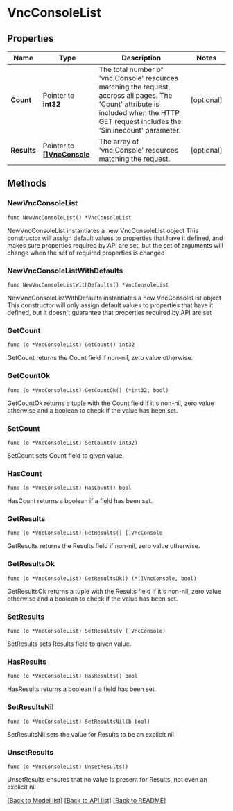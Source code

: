 # VncConsoleList

## Properties

Name | Type | Description | Notes
------------ | ------------- | ------------- | -------------
**Count** | Pointer to **int32** | The total number of &#39;vnc.Console&#39; resources matching the request, accross all pages. The &#39;Count&#39; attribute is included when the HTTP GET request includes the &#39;$inlinecount&#39; parameter. | [optional] 
**Results** | Pointer to [**[]VncConsole**](VncConsole.md) | The array of &#39;vnc.Console&#39; resources matching the request. | [optional] 

## Methods

### NewVncConsoleList

`func NewVncConsoleList() *VncConsoleList`

NewVncConsoleList instantiates a new VncConsoleList object
This constructor will assign default values to properties that have it defined,
and makes sure properties required by API are set, but the set of arguments
will change when the set of required properties is changed

### NewVncConsoleListWithDefaults

`func NewVncConsoleListWithDefaults() *VncConsoleList`

NewVncConsoleListWithDefaults instantiates a new VncConsoleList object
This constructor will only assign default values to properties that have it defined,
but it doesn't guarantee that properties required by API are set

### GetCount

`func (o *VncConsoleList) GetCount() int32`

GetCount returns the Count field if non-nil, zero value otherwise.

### GetCountOk

`func (o *VncConsoleList) GetCountOk() (*int32, bool)`

GetCountOk returns a tuple with the Count field if it's non-nil, zero value otherwise
and a boolean to check if the value has been set.

### SetCount

`func (o *VncConsoleList) SetCount(v int32)`

SetCount sets Count field to given value.

### HasCount

`func (o *VncConsoleList) HasCount() bool`

HasCount returns a boolean if a field has been set.

### GetResults

`func (o *VncConsoleList) GetResults() []VncConsole`

GetResults returns the Results field if non-nil, zero value otherwise.

### GetResultsOk

`func (o *VncConsoleList) GetResultsOk() (*[]VncConsole, bool)`

GetResultsOk returns a tuple with the Results field if it's non-nil, zero value otherwise
and a boolean to check if the value has been set.

### SetResults

`func (o *VncConsoleList) SetResults(v []VncConsole)`

SetResults sets Results field to given value.

### HasResults

`func (o *VncConsoleList) HasResults() bool`

HasResults returns a boolean if a field has been set.

### SetResultsNil

`func (o *VncConsoleList) SetResultsNil(b bool)`

 SetResultsNil sets the value for Results to be an explicit nil

### UnsetResults
`func (o *VncConsoleList) UnsetResults()`

UnsetResults ensures that no value is present for Results, not even an explicit nil

[[Back to Model list]](../README.md#documentation-for-models) [[Back to API list]](../README.md#documentation-for-api-endpoints) [[Back to README]](../README.md)


